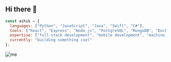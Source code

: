## Hi there 👋

```javascript
const ashik = {
  languages: ["Python", "JavaScript", "Java", "Swift", "C#"],
  tools: ["React", "Express", "Node.js", "PostgreSQL", "MongoDB", "Docker", "TensorFlow", "Git"],
  expertise: ["full-stack development", "mobile development", "machine learning"],
  currently: "building something cool"
};
```
![me]([https://github.com/Daisyliu6/Daisyliu6/blob/master/me.gif](https://github.com/AshikCodes/AshikCodes/blob/main/russell-westbrook.gif))

